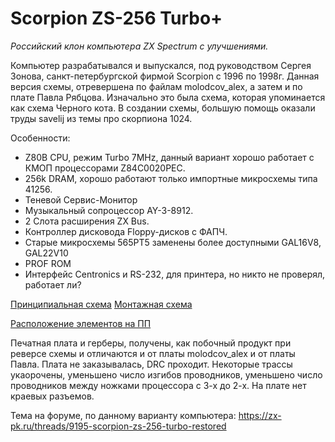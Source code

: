 Scorpion ZS-256 Turbo+
======================
_Российский клон компьютера ZX Spectrum с улучшениями._

Компьютер разрабатывался и выпускался, под руководством Сергея Зонова, санкт-петербургской фирмой Scorpion с 1996 по 1998г.
Данная версия схемы, отревершена по файлам molodcov_alex, а затем и по плате Павла Рябцова. 
Изначально это была схема, которая упоминается как схема Черного кота. В создании схемы, большую помощь оказали труды savelij из темы про скорпиона 1024.

Особенности:
- Z80B CPU, режим Turbo 7MHz, данный вариант хорошо работает с КМОП процессорами Z84C0020PEC.
- 256k DRAM, хорошо работают только импортные микросхемы типа 41256.
- Теневой Сервис-Монитор
- Музыкальный сопроцессор AY-3-8912.
- 2 Слота расширения ZX Bus.
- Контроллер дисковода Floppy-дисков с ФАПЧ.
- Старые микросхемы 565РТ5 заменены более доступными GAL16V8, GAL22V10 
- PROF ROM
- Интерфейс Centronics и RS-232, для принтера, но никто не проверял, работает ли?

[Принципиальная схема](Export/Schematic_Scorpion-256-Turbo.pdf)
[Монтажная схема](Export/OriginalPCB+ProfiROM_TopSilkBW.pdf)

[Расположение элементов на ПП](Export/OriginalPCB+ProfiROM_TopSilk.pdf)

Печатная плата и герберы, получены, как побочный продукт при реверсе схемы и отличаются и от платы molodcov_alex и от платы Павла. Плата не заказывалась, DRC проходит. Некоторые трассы укаорочены, уменьшено число изгибов проводников, уменьшено число проводников между ножками процессора с 3-х до 2-х.
На плате нет краевых разъемов.

Тема на форуме, по данному варианту компьютера: https://zx-pk.ru/threads/9195-scorpion-zs-256-turbo-restored
